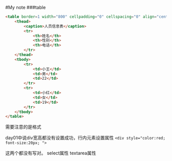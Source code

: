 #My note
###table
```html
<table border=1 width="800" cellpadding="0" cellspacing="0" align="center">
	<thead>
		<caption>人员信息表</caption>
		<tr>
		    <th>姓名</th>
		    <th>性别</th>
		    <th>电话</th>
		</tr>
	</thead>
	<tbody>
		<tr>
			<td>小王</td>
			<td>男</td>
			<td>22</td>
		</tr>
		<tr>
			<td>小红</td>
			<td>女</td>
			<td>19</td>
		</tr>
	</tbody>
</table>
```
需要注意的是<tr><th></th></tr>格式
        
day01中说div宽高都没有设置成功，行内元素设置属性
``<div style="color:red; font-size:20px; ">``

这两个都没有写对。
select属性
textarea属性
